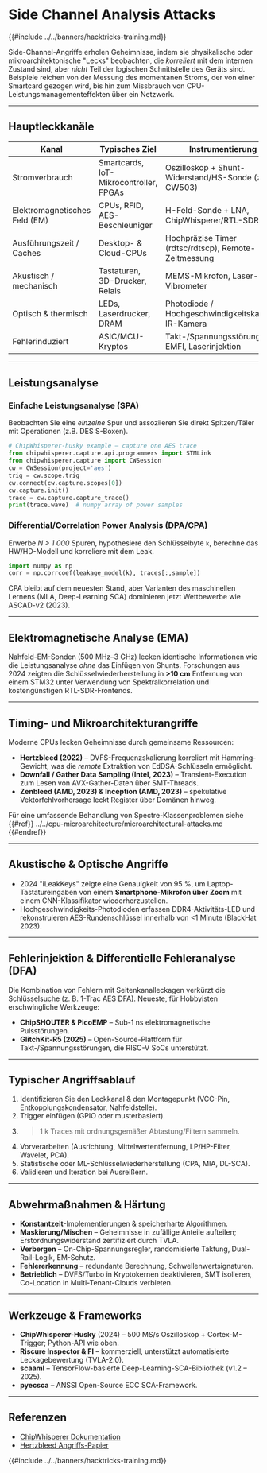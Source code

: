 # Side Channel Analysis Attacks

{{#include ../../banners/hacktricks-training.md}}

Side-Channel-Angriffe erholen Geheimnisse, indem sie physikalische oder mikroarchitektonische "Lecks" beobachten, die *korreliert* mit dem internen Zustand sind, aber *nicht* Teil der logischen Schnittstelle des Geräts sind. Beispiele reichen von der Messung des momentanen Stroms, der von einer Smartcard gezogen wird, bis hin zum Missbrauch von CPU-Leistungsmanagementeffekten über ein Netzwerk.

---

## Hauptleckkanäle

| Kanal | Typisches Ziel | Instrumentierung |
|-------|----------------|------------------|
| Stromverbrauch | Smartcards, IoT-Mikrocontroller, FPGAs | Oszilloskop + Shunt-Widerstand/HS-Sonde (z.B. CW503) |
| Elektromagnetisches Feld (EM) | CPUs, RFID, AES-Beschleuniger | H-Feld-Sonde + LNA, ChipWhisperer/RTL-SDR |
| Ausführungszeit / Caches | Desktop- & Cloud-CPUs | Hochpräzise Timer (rdtsc/rdtscp), Remote-Zeitmessung |
| Akustisch / mechanisch | Tastaturen, 3D-Drucker, Relais | MEMS-Mikrofon, Laser-Vibrometer |
| Optisch & thermisch | LEDs, Laserdrucker, DRAM | Photodiode / Hochgeschwindigkeitskamera, IR-Kamera |
| Fehlerinduziert | ASIC/MCU-Kryptos | Takt-/Spannungsstörung, EMFI, Laserinjektion |

---

## Leistungsanalyse

### Einfache Leistungsanalyse (SPA)
Beobachten Sie eine *einzelne* Spur und assoziieren Sie direkt Spitzen/Täler mit Operationen (z.B. DES S-Boxen).
```python
# ChipWhisperer-husky example – capture one AES trace
from chipwhisperer.capture.api.programmers import STMLink
from chipwhisperer.capture import CWSession
cw = CWSession(project='aes')
trig = cw.scope.trig
cw.connect(cw.capture.scopes[0])
cw.capture.init()
trace = cw.capture.capture_trace()
print(trace.wave)  # numpy array of power samples
```
### Differential/Correlation Power Analysis (DPA/CPA)
Erwerbe *N > 1 000* Spuren, hypothesiere den Schlüsselbyte `k`, berechne das HW/HD-Modell und korreliere mit dem Leak.
```python
import numpy as np
corr = np.corrcoef(leakage_model(k), traces[:,sample])
```
CPA bleibt auf dem neuesten Stand, aber Varianten des maschinellen Lernens (MLA, Deep-Learning SCA) dominieren jetzt Wettbewerbe wie ASCAD-v2 (2023).

---

## Elektromagnetische Analyse (EMA)
Nahfeld-EM-Sonden (500 MHz–3 GHz) lecken identische Informationen wie die Leistungsanalyse *ohne* das Einfügen von Shunts. Forschungen aus 2024 zeigten die Schlüsselwiederherstellung in **>10 cm** Entfernung von einem STM32 unter Verwendung von Spektralkorrelation und kostengünstigen RTL-SDR-Frontends.

---

## Timing- und Mikroarchitekturangriffe
Moderne CPUs lecken Geheimnisse durch gemeinsame Ressourcen:
* **Hertzbleed (2022)** – DVFS-Frequenzskalierung korreliert mit Hamming-Gewicht, was die *remote* Extraktion von EdDSA-Schlüsseln ermöglicht.
* **Downfall / Gather Data Sampling (Intel, 2023)** – Transient-Execution zum Lesen von AVX-Gather-Daten über SMT-Threads.
* **Zenbleed (AMD, 2023) & Inception (AMD, 2023)** – spekulative Vektorfehlvorhersage leckt Register über Domänen hinweg.

Für eine umfassende Behandlung von Spectre-Klassenproblemen siehe {{#ref}}
../../cpu-microarchitecture/microarchitectural-attacks.md
{{#endref}}

---

## Akustische & Optische Angriffe
* 2024 "​iLeakKeys" zeigte eine Genauigkeit von 95 %, um Laptop-Tastatureingaben von einem **Smartphone-Mikrofon über Zoom** mit einem CNN-Klassifikator wiederherzustellen.
* Hochgeschwindigkeits-Photodioden erfassen DDR4-Aktivitäts-LED und rekonstruieren AES-Rundenschlüssel innerhalb von <1 Minute (BlackHat 2023).

---

## Fehlerinjektion & Differentielle Fehleranalyse (DFA)
Die Kombination von Fehlern mit Seitenkanalleckagen verkürzt die Schlüsselsuche (z. B. 1-Trac AES DFA). Neueste, für Hobbyisten erschwingliche Werkzeuge:
* **ChipSHOUTER & PicoEMP** – Sub-1 ns elektromagnetische Pulsstörungen.
* **GlitchKit-R5 (2025)** – Open-Source-Plattform für Takt-/Spannungsstörungen, die RISC-V SoCs unterstützt.

---

## Typischer Angriffsablauf
1. Identifizieren Sie den Leckkanal & den Montagepunkt (VCC-Pin, Entkopplungskondensator, Nahfeldstelle).
2. Trigger einfügen (GPIO oder musterbasiert).
3. >1 k Traces mit ordnungsgemäßer Abtastung/Filtern sammeln.
4. Vorverarbeiten (Ausrichtung, Mittelwertentfernung, LP/HP-Filter, Wavelet, PCA).
5. Statistische oder ML-Schlüsselwiederherstellung (CPA, MIA, DL-SCA).
6. Validieren und Iteration bei Ausreißern.

---

## Abwehrmaßnahmen & Härtung
* **Konstantzeit**-Implementierungen & speicherharte Algorithmen.
* **Maskierung/Mischen** – Geheimnisse in zufällige Anteile aufteilen; Erstordnungswiderstand zertifiziert durch TVLA.
* **Verbergen** – On-Chip-Spannungsregler, randomisierte Taktung, Dual-Rail-Logik, EM-Schutz.
* **Fehlererkennung** – redundante Berechnung, Schwellenwertsignaturen.
* **Betrieblich** – DVFS/Turbo in Kryptokernen deaktivieren, SMT isolieren, Co-Location in Multi-Tenant-Clouds verbieten.

---

## Werkzeuge & Frameworks
* **ChipWhisperer-Husky** (2024) – 500 MS/s Oszilloskop + Cortex-M-Trigger; Python-API wie oben.
* **Riscure Inspector & FI** – kommerziell, unterstützt automatisierte Leckagebewertung (TVLA-2.0).
* **scaaml** – TensorFlow-basierte Deep-Learning-SCA-Bibliothek (v1.2 – 2025).
* **pyecsca** – ANSSI Open-Source ECC SCA-Framework.

---

## Referenzen

* [ChipWhisperer Dokumentation](https://chipwhisperer.readthedocs.io/en/latest/)
* [Hertzbleed Angriffs-Papier](https://www.hertzbleed.com/)


{{#include ../../banners/hacktricks-training.md}}
